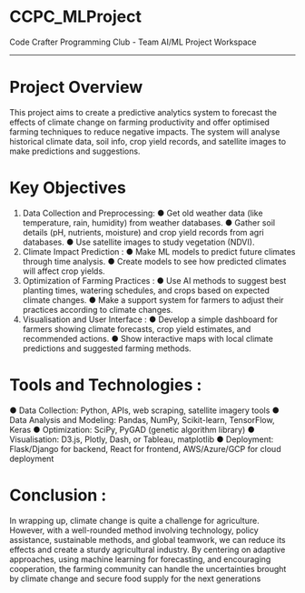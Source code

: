 # CCPC_MLProject
Code Crafter Programming Club - Team AI/ML Project Workspace

----------------------------------------------------------------------------------

# Project Overview
This project aims to create a predictive analytics system to forecast the effects of
climate change on farming productivity and offer optimised farming techniques to
reduce negative impacts. The system will analyse historical climate data, soil info,
crop yield records, and satellite images to make predictions and suggestions.

# Key Objectives
1. Data Collection and Preprocessing:
● Get old weather data (like temperature, rain, humidity) from weather
databases.
● Gather soil details (pH, nutrients, moisture) and crop yield records from agri
databases.
● Use satellite images to study vegetation (NDVI).
2. Climate Impact Prediction :
● Make ML models to predict future climates through time analysis.
● Create models to see how predicted climates will affect crop yields.
3. Optimization of Farming Practices :
● Use AI methods to suggest best planting times, watering schedules, and
crops based on expected climate changes.
● Make a support system for farmers to adjust their practices according to
climate changes.
4. Visualisation and User Interface :
● Develop a simple dashboard for farmers showing climate forecasts, crop yield
estimates, and recommended actions.
● Show interactive maps with local climate predictions and suggested farming
methods.

# Tools and Technologies :
● Data Collection: Python, APIs, web scraping, satellite imagery tools
● Data Analysis and Modeling: Pandas, NumPy, Scikit-learn, TensorFlow,
Keras
● Optimization: SciPy, PyGAD (genetic algorithm library)
● Visualisation: D3.js, Plotly, Dash, or Tableau, matplotlib
● Deployment: Flask/Django for backend, React for frontend, AWS/Azure/GCP
for cloud deployment

# Conclusion :
In wrapping up, climate change is quite a challenge for agriculture. However, with a
well-rounded method involving technology, policy assistance, sustainable methods,
and global teamwork, we can reduce its effects and create a sturdy agricultural
industry. By centering on adaptive approaches, using machine learning for
forecasting, and encouraging cooperation, the farming community can handle the
uncertainties brought by climate change and secure food supply for the next
generations
